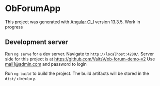 # ObForumApp

This project was generated with [Angular CLI](https://github.com/angular/angular-cli) version 13.3.5.
Work in progress

## Development server

Run `ng serve` for a dev server. Navigate to `http://localhost:4200/`.
Server side for this project is at https://github.com/ValtsV/ob-forum-demo-v2
Use mail1@admin.com and password to login

Run `ng build` to build the project. The build artifacts will be stored in the `dist/` directory.
